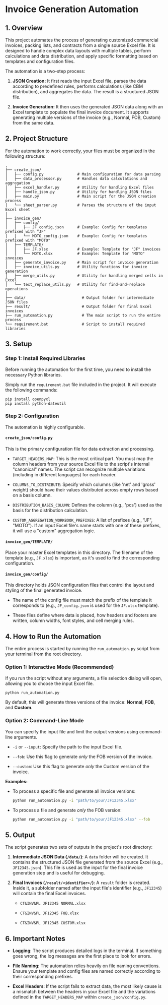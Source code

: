 # Invoice Generation Automation

## 1. Overview

This project automates the process of generating customized commercial invoices, packing lists, and contracts from a single source Excel file. It is designed to handle complex data layouts with multiple tables, perform calculations and data distribution, and apply specific formatting based on templates and configuration files.

The automation is a two-step process:

1. **JSON Creation:** It first reads the input Excel file, parses the data according to predefined rules, performs calculations (like CBM distribution), and aggregates the data. The result is a structured JSON file.

2. **Invoice Generation:** It then uses the generated JSON data along with an Excel template to populate the final invoice document. It supports generating multiple versions of the invoice (e.g., Normal, FOB, Custom) from the same data.

## 2. Project Structure

For the automation to work correctly, your files must be organized in the following structure:

```
.
├── create_json/
│   ├── config.py               # Main configuration for data parsing
│   ├── data_processor.py       # Handles data calculations and aggregation
│   ├── excel_handler.py        # Utility for handling Excel files
│   ├── handle_json.py          # Utility for handling JSON files
│   ├── main.py                 # Main script for the JSON creation process
│   └── sheet_parser.py         # Parses the structure of the input Excel sheet
│
├── invoice_gen/
│   ├── config/
│   │   ├── JF_config.json      # Example: Config for templates prefixed with "JF"
│   │   └── MOTO_config.json    # Example: Config for templates prefixed with "MOTO"
│   ├── TEMPLATE/
│   │   ├── JF.xlsx             # Example: Template for "JF" invoices
│   │   └── MOTO.xlsx           # Example: Template for "MOTO" invoices
│   ├── generate_invoice.py     # Main script for invoice generation
│   ├── invoice_utils.py        # Utility functions for invoice generation
│   ├── merge_utils.py          # Utility for handling merged cells in Excel
│   └── text_replace_utils.py   # Utility for find-and-replace operations
│
├── data/                         # Output folder for intermediate JSON files
├── result/                       # Output folder for final Excel invoices
├── run_automation.py             # The main script to run the entire process
└── requirement.bat               # Script to install required libraries
```

## 3. Setup

### Step 1: Install Required Libraries

Before running the automation for the first time, you need to install the necessary Python libraries.

Simply run the `requirement.bat` file included in the project. It will execute the following commands:

```
pip install openpyxl
pip install python-dateutil
```

### Step 2: Configuration

The automation is highly configurable.

#### **`create_json/config.py`**

This is the primary configuration file for data extraction and processing.

* `TARGET_HEADERS_MAP`: This is the most critical part. You must map the column headers from your source Excel file to the script's internal "canonical" names. The script can recognize multiple variations (including in different languages) for each header.

* `COLUMNS_TO_DISTRIBUTE`: Specify which columns (like 'net' and 'gross' weight) should have their values distributed across empty rows based on a basis column.

* `DISTRIBUTION_BASIS_COLUMN`: Defines the column (e.g., 'pcs') used as the basis for the distribution calculation.

* `CUSTOM_AGGREGATION_WORKBOOK_PREFIXES`: A list of prefixes (e.g., "JF", "MOTO"). If an input Excel file's name starts with one of these prefixes, it will use a "custom" aggregation logic.

#### **`invoice_gen/TEMPLATE/`**

Place your master Excel templates in this directory. The filename of the template (e.g., `JF.xlsx`) is important, as it's used to find the corresponding configuration.

#### **`invoice_gen/config/`**

This directory holds JSON configuration files that control the layout and styling of the final generated invoice.

* The name of the config file must match the prefix of the template it corresponds to (e.g., `JF_config.json` is used for the `JF.xlsx` template).

* These files define where data is placed, how headers and footers are written, column widths, font styles, and cell merging rules.

## 4. How to Run the Automation

The entire process is started by running the `run_automation.py` script from your terminal from the root directory.

### **Option 1: Interactive Mode (Recommended)**

If you run the script without any arguments, a file selection dialog will open, allowing you to choose the input Excel file.

```bash
python run_automation.py
```

By default, this will generate three versions of the invoice: **Normal**, **FOB**, and **Custom**.

### **Option 2: Command-Line Mode**

You can specify the input file and limit the output versions using command-line arguments.

* `-i` or `--input`: Specify the path to the input Excel file.

* `--fob`: Use this flag to generate *only* the FOB version of the invoice.

* `--custom`: Use this flag to generate *only* the Custom version of the invoice.

**Examples:**

* To process a specific file and generate all invoice versions:

  ```bash
  python run_automation.py -i "path/to/your/JF12345.xlsx"
  ```

* To process a file and generate *only* the FOB version:

  ```bash
  python run_automation.py -i "path/to/your/JF12345.xlsx" --fob
  ```

## 5. Output

The script generates two sets of outputs in the project's root directory:

1. **Intermediate JSON Data (`/data/`)**: A `data` folder will be created. It contains the structured JSON file generated from the source Excel (e.g., `JF12345.json`). This file is used as the input for the final invoice generation step and is useful for debugging.

2. **Final Invoices (`/result/<identifier>/`)**: A `result` folder is created. Inside it, a subfolder named after the input file's identifier (e.g., `JF12345`) will contain the final Excel invoices.

   * `CT&INV&PL JF12345 NORMAL.xlsx`

   * `CT&INV&PL JF12345 FOB.xlsx`

   * `CT&INV&PL JF12345 CUSTOM.xlsx`

## 6. Important Notes

* **Logging**: The script produces detailed logs in the terminal. If something goes wrong, the log messages are the first place to look for errors.

* **File Naming**: The automation relies heavily on file naming conventions. Ensure your template and config files are named correctly according to their corresponding prefixes.

* **Excel Headers**: If the script fails to extract data, the most likely cause is a mismatch between the headers in your Excel file and the variations defined in the `TARGET_HEADERS_MAP` within `create_json/config.py`.
